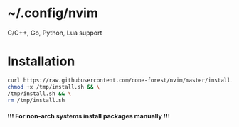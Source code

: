 # ~/.config/nvim
C/C++, Go, Python, Lua support

# Installation
```bash
curl https://raw.githubusercontent.com/cone-forest/nvim/master/install.sh > /tmp/install.sh && \
chmod +x /tmp/install.sh && \
/tmp/install.sh && \
rm /tmp/install.sh
```
#### !!! For non-arch systems install packages manually !!!

